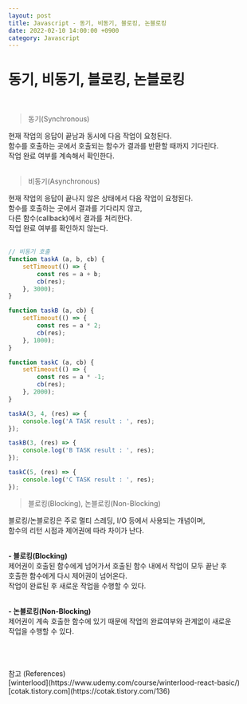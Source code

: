 ```yaml
---
layout: post
title: Javascript - 동기, 비동기, 블로킹, 논블로킹
date: 2022-02-10 14:00:00 +0900
category: Javascript
---
```


동기, 비동기, 블로킹, 논블로킹
===

<br />

> 동기(Synchronous)

현재 작업의 응답이 끝남과 동시에 다음 작업이 요청된다. <br />
함수를 호출하는 곳에서 호출되는 함수가 결과를 반환할 때까지 기다린다.<br />
작업 완료 여부를 계속해서 확인한다.<br />
<br />

>비동기(Asynchronous)

현재 작업의 응답이 끝나지 않은 상태에서 다음 작업이 요청된다.<br />
함수를 호출하는 곳에서 결과를 기다리지 않고, <br />
다른 함수(callback)에서 결과를 처리한다.<br />
작업 완료 여부를 확인하지 않는다.<br />
<br />

```javascript
// 비동기 호출
function taskA (a, b, cb) {
    setTimeout(() => {
        const res = a + b;
        cb(res);
    }, 3000);
}

function taskB (a, cb) {
    setTimeout(() => {
        const res = a * 2;
        cb(res);
    }, 1000);
}

function taskC (a, cb) {
    setTimeout(() => {
        const res = a * -1;
        cb(res);
    }, 2000);
}

taskA(3, 4, (res) => {
    console.log('A TASK result : ', res);
});

taskB(3, (res) => {
    console.log('B TASK result : ', res);
});

taskC(5, (res) => {
    console.log('C TASK result : ', res);
});

```

> 블로킹(Blocking), 논블로킹(Non-Blocking)

블로킹/논블로킹은 주로 멀티 스레딩, I/O 등에서 사용되는 개념이며, <br />
함수의 리턴 시점과 제어권에 따라 차이가 난다.<br />
<br />

**- 블로킹(Blocking)**<br />
제어권이 호출된 함수에게 넘어가서 호출된 함수 내에서 작업이 모두 끝난 후 <br />호출한 함수에게 다시 제어권이 넘어온다.<br />
작업이 완료된 후 새로운 작업을 수행할 수 있다.<br />
<br />

**- 논블로킹(Non-Blocking)**<br />
제어권이 계속 호출한 함수에 있기 때문에 작업의 완료여부와 관계없이 새로운 <br />작업을 수행할 수 있다.<br />
<br />

<br />
<br />
참고 (References)
<br />
[winterlood](https://www.udemy.com/course/winterlood-react-basic/)
<br />
[cotak.tistory.com](https://cotak.tistory.com/136)
